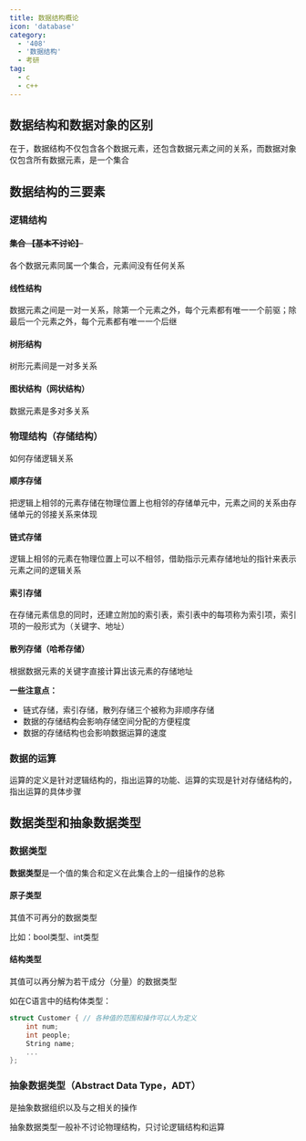 ```yaml
---
title: 数据结构概论
icon: 'database'
category:
  - '408'   
  - '数据结构'
  - 考研
tag:
  - c
  - c++
---
```

## 数据结构和数据对象的区别

在于，数据结构不仅包含各个数据元素，还包含数据元素之间的关系，而数据对象仅包含所有数据元素，是一个集合

## 数据结构的三要素

### 逻辑结构

#### ~~集合 【基本不讨论】~~

各个数据元素同属一个集合，元素间没有任何关系

#### 线性结构

数据元素之间是一对一关系，除第一个元素之外，每个元素都有唯一一个前驱；除最后一个元素之外，每个元素都有唯一一个后继

#### 树形结构

树形元素间是一对多关系

#### 图状结构（网状结构）

数据元素是多对多关系

### 物理结构（存储结构）

如何存储逻辑关系

#### 顺序存储

把逻辑上相邻的元素存储在物理位置上也相邻的存储单元中，元素之间的关系由存储单元的邻接关系来体现

#### 链式存储

逻辑上相邻的元素在物理位置上可以不相邻，借助指示元素存储地址的指针来表示元素之间的逻辑关系

#### 索引存储

在存储元素信息的同时，还建立附加的索引表，索引表中的每项称为索引项，索引项的一般形式为（关键字、地址）

#### 散列存储（哈希存储）

根据数据元素的关键字直接计算出该元素的存储地址

**一些注意点：**

- 链式存储，索引存储，散列存储三个被称为非顺序存储
- 数据的存储结构会影响存储空间分配的方便程度
- 数据的存储结构也会影响数据运算的速度

### 数据的运算

运算的定义是针对逻辑结构的，指出运算的功能、运算的实现是针对存储结构的，指出运算的具体步骤

## 数据类型和抽象数据类型

### 数据类型

**数据类型**是一个值的集合和定义在此集合上的一组操作的总称

#### 原子类型

其值不可再分的数据类型

比如：bool类型、int类型

#### 结构类型

其值可以再分解为若干成分（分量）的数据类型

如在C语言中的结构体类型：

```c
struct Customer { // 各种值的范围和操作可以人为定义
    int num;
    int people;
    String name;
    ...
};
```

### 抽象数据类型（Abstract Data Type，ADT）

是抽象数据组织以及与之相关的操作

抽象数据类型一般补不讨论物理结构，只讨论逻辑结构和运算
